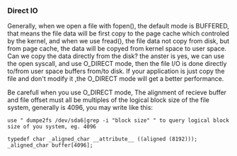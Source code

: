 ### Direct IO

Generally, when we open a file with fopen(), the default mode is BUFFERED, that means the file data will be first copy to the page cache which controled by the kernel, and when we use fread(), the file data not copy from disk, but from page cache, the data will be copyed from kernel space to user space. Can we copy the data directly from the disk? the anster is yes, we can use the open syscall, and use O_DIRECT mode, then the file I/O is done directly to/from user space buffers from/to disk. If your application is just copy the file and don't modify it ,the O_DIRECT mode will get a better performance.

Be carefull when you use O_DIRECT mode, The alignment of recieve buffer and file offset must all be multiples of the logical block size of the file system, generally is 4096, you may write like this:
```
use " dumpe2fs /dev/sda6|grep -i "block size" " to query logical block size of you system, eg. 4096

typedef char _aligned_char __attribute__ ((aligned (8192)));
_aligned_char buffer[4096];
```
